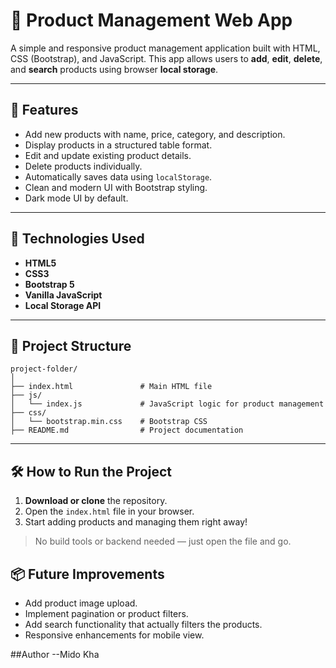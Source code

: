 
# 🛒 Product Management Web App

A simple and responsive product management application built with HTML, CSS (Bootstrap), and JavaScript. This app allows users to **add**, **edit**, **delete**, and **search** products using browser **local storage**.

---

## 🚀 Features

- Add new products with name, price, category, and description.
- Display products in a structured table format.
- Edit and update existing product details.
- Delete products individually.
- Automatically saves data using `localStorage`.
- Clean and modern UI with Bootstrap styling.
- Dark mode UI by default.

---

## 🧩 Technologies Used

- **HTML5**
- **CSS3**
- **Bootstrap 5**
- **Vanilla JavaScript**
- **Local Storage API**

---

## 📁 Project Structure

```
project-folder/
│
├── index.html               # Main HTML file
├── js/
│   └── index.js             # JavaScript logic for product management
├── css/
│   └── bootstrap.min.css    # Bootstrap CSS
├── README.md                # Project documentation
```

---

## 🛠 How to Run the Project

1. **Download or clone** the repository.
2. Open the `index.html` file in your browser.
3. Start adding products and managing them right away!

> No build tools or backend needed — just open the file and go.



## 📦 Future Improvements

- Add product image upload.
- Implement pagination or product filters.
- Add search functionality that actually filters the products.
- Responsive enhancements for mobile view.

##Author
--Mido Kha

